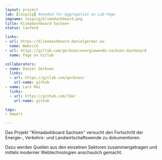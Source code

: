```yaml
---
layout: project
lab: [leipzig] #needed for Aggregation on Lab-Page
imgname: leipzig/klimadashboard.png
title: Klimadashboard Sachsen
status: laufend

links:
- url: https://klimadashboard.danielgerber.eu
  name: Website
- url: https://gitlab.com/gerbsen/energiewende-sachsen-dashboard
  name: Page on Gitlab

collaborators:
- name: Daniel Gerbsen
  links:
  - url: https://gitlab.com/gerbsen/
    url-name: github
- name: Lars Mai
  links:
  - url: https://github.com/lhm/
    url-name: github

tags:
- Umwelt

---
```


Das Projekt "Klimadashboard Sachsen" versucht den Fortschritt der Energie-, Verkehrs- und Landwirtschaftswende zu dokumentieren.


Dazu werden Quellen aus den einzelnen Sektoren zusammengetragen und mittels moderner Webtechnologien anschaulich gemacht.